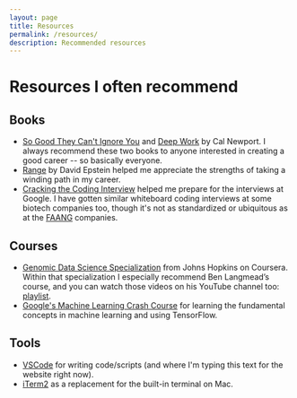 ```yaml
---
layout: page
title: Resources
permalink: /resources/
description: Recommended resources
---
```


# Resources I often recommend

## Books

* [So Good They Can't Ignore You](https://smile.amazon.com/Good-They-Cant-Ignore-You/dp/1455509124/ref=sr_1_1?crid=2OLMT451381H&dchild=1&keywords=so+good+they+cant+ignore+you&qid=1609014893&sprefix=so+good+they+%2Caps%2C229&sr=8-1) and [Deep Work](https://smile.amazon.com/Deep-Work-Focused-Success-Distracted/dp/1455586692/ref=sr_1_1?dchild=1&keywords=deep+work&qid=1609014903&sr=8-1) by Cal Newport. I always recommend these two books to anyone interested in creating a good career -- so basically everyone.
* [Range](https://smile.amazon.com/Range-Generalists-Triumph-Specialized-World/dp/0735214484/ref=sr_1_1?dchild=1&keywords=range&qid=1609014987&sr=8-1) by David Epstein helped me appreciate the strengths of taking a winding path in my career.
* [Cracking the Coding Interview](https://smile.amazon.com/Cracking-Coding-Interview-Programming-Questions/dp/0984782850/ref=sr_1_1?crid=CXUGYI761776&dchild=1&keywords=cracking+the+coding+interview&qid=1609015091&s=books&sprefix=cracking%2Caps%2C248&sr=1-1) helped me prepare for the interviews at Google. I have gotten similar whiteboard coding interviews at some biotech companies too, though it's not as standardized or ubiquitous as at the [FAANG](https://www.google.com/search?q=faang) companies.

## Courses

* [Genomic Data Science Specialization](https://www.coursera.org/specializations/genomic-data-science) from Johns Hopkins on Coursera. Within that specialization I especially recommend Ben Langmead’s course, and you can watch those videos on his YouTube channel too: [playlist](https://www.youtube.com/playlist?list=PL2mpR0RYFQsBiCWVJSvVAO3OJ2t7DzoHA).
* [Google's Machine Learning Crash Course](https://developers.google.com/machine-learning/crash-course) for learning the fundamental concepts in machine learning and using TensorFlow.

## Tools

* [VSCode](https://code.visualstudio.com/) for writing code/scripts (and where I'm typing this text for the website right now).
* [iTerm2](https://www.iterm2.com/) as a replacement for the built-in terminal on Mac.
